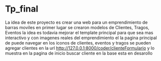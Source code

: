 # Tp_final

La idea de este proyecto es crear una web para un emprendimiento de barras moviles
en primer lugar se crearon modelos de Clientes, Tragos, Eventos
la idea es todavia mejorar el template principal para que sea mas interactivo y con imagenes reales del emprendimiento
el la pagina principal de puede navegar en los iconos de clientes, eventos y tragos
se pueden agregar clientes en la url http://127.0.0.1:8000/coder/clienteFormulario y lo muestra en la pagina de inicio
buscar cliente en la base esta en desarollo
